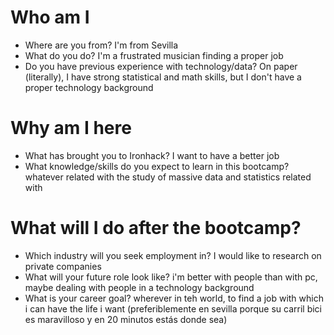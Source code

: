 # Who am I

* Where are you from?	I'm from Sevilla
* What do you do?	I'm a frustrated musician finding a proper job
* Do you have previous experience with technology/data?	On paper (literally), I have strong statistical and math skills, but I don't have a proper technology background

# Why am I here

* What has brought you to Ironhack?	I want to have a better job
* What knowledge/skills do you expect to learn in this bootcamp?	whatever related with the study of massive data and statistics related with

# What will I do after the bootcamp?

* Which industry will you seek employment in?	I would like to research on private companies
* What will your future role look like?	i'm better with people than with pc, maybe dealing with people in a technology background
* What is your career goal?	wherever in teh world, to find a job with which i can have the life i want (preferiblemente en sevilla porque su carril bici es maravilloso y en 20 minutos estás donde sea)
